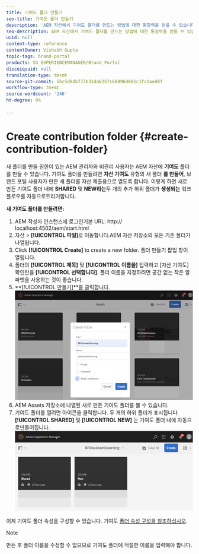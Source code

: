 ```yaml
---
title: 기여도 폴더 만들기
seo-title: 기여도 폴더 만들기
description: 'AEM 자산에서 기여도 폴더를 만드는 방법에 대한 통찰력을 얻을 수 있습니다. '
seo-description: AEM 자산에서 기여도 폴더를 만드는 방법에 대한 통찰력을 얻을 수 있습니다.
uuid: null
content-type: reference
contentOwner: Vishabh Gupta
topic-tags: brand-portal
products: SG_EXPERIENCEMANAGER/Brand_Portal
discoiquuid: null
translation-type: tm+mt
source-git-commit: 5bc5d8db777b31da82b7c68896d881c1fcdaed8f
workflow-type: tm+mt
source-wordcount: '246'
ht-degree: 0%

---
```



# Create contribution folder {#create-contribution-folder}

새 폴더를 만들 권한이 있는 AEM 관리자와 비관리 사용자는 AEM 자산에 **기여도** 폴더를 만들 수 있습니다.
기여도 폴더를 만들려면 **자산 기여도** 유형의 새 폴더 **를 만들어**, 브랜드 포털 사용자가 만든 새 폴더를 자산 제출용으로 열도록 합니다.  이렇게 하면 새로 만든 기여도 폴더 내에 **SHARED** 및 **NEW라는**&#x200B;두 개의 추가 하위 폴더가 **생성되는** 워크플로우를 자동으로트리거합니다.

**새 기여도 폴더를 만들려면:**
1. AEM 작성자 인스턴스에 로그인기본 URL: http:// localhost:4502/aem/start.html
1. 자산 > **[!UICONTROL 파일]**&#x200B;로 이동합니다.AEM 자산 저장소의 모든 기존 폴더가 나열됩니다.
1. Click **[!UICONTROL Create]** to create a new folder. 폴더 만들기 팝업 창이 열립니다.
1. 폴더의 **[!UICONTROL 제목]** 및 **[!UICONTROL 이름을]** 입력하고 [자산 기여도] 확인란을 **[!UICONTROL 선택합니다]**.
폴더 이름을 지정하려면 공간 없는 작은 알파벳을 사용하는 것이 좋습니다.
1. **[!UICONTROL 만들기]**를 클릭합니다.
   ![](assets/create-contribution-folder.png)
1. AEM Assets 저장소에 나열된 새로 만든 기여도 폴더를 볼 수 있습니다.
1. 기여도 폴더를 열려면 아이콘을 클릭합니다. 두 개의 하위 폴더가 표시됩니다.**[!UICONTROL SHARED]** 및 **[!UICONTROL NEW]** 는 기여도 폴더 내에 자동으로만들어집니다.\
   ![](assets/contribution-folder.png)

이제 기여도 폴더 속성을 구성할 수 있습니다. 기여도 [폴더 속성 구성을 참조하십시오](brand-portal-configure-contribution-folder-properties.md).

>[!NOTE]
>
>만든 후 폴더 이름을 수정할 수 없으므로 기여도 폴더에 적절한 이름을 입력해야 합니다.
